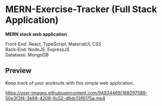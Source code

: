 # MERN-Exercise-Tracker (Full Stack Application)
<b>MERN stack web application</b>

Front-End: React, TypeScript, MaterialUI, CSS
<br>
Back-End: NodeJS, ExpressJS
<br>
Database: MongoDB

## Preview

Keep track of your workouts with this simple web application.



https://user-images.githubusercontent.com/94934469/188297589-50e3f3f4-3e68-4208-9c52-d6dc13f8175a.mp4



<!--![image](https://user-images.githubusercontent.com/94934469/185799947-53045b11-5d52-4447-9c2b-69c84033c63c.png)->



